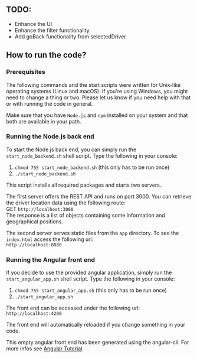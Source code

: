 ## TODO:

- Enhance the UI
- Enhance the filter functionality
- Add goBack functionality from selectedDriver

## How to run the code?

### Prerequisites

The following commands and the start scripts were written for Unix-like operating systems (Linux and macOS). If you're 
using Windows, you might need to change a thing or two. Please let us know if you need help with that or with running 
the code in general. 

Make sure that you have `Node.js` and `npm` installed on your system and that both are available in your path.

### Running the Node.js back end

To start the Node.js back end, you can simply run the `start_node_backend.sh` shell script. Type the following in your
console:

1. `chmod 755 start_node_backend.sh` (this only has to be run once)
2. `./start_node_backend.sh`

This script installs all required packages and starts two servers.

The first server offers the REST API and runs on port 3000. You can retrieve the driver location data using the
following route:  
GET `http://localhost:3000`  
The response is a list of objects containing some information and geographical positions.

The second server serves static files from the `app` directory. To see the `index.html` access the following url:  
`http://localhost:8080`

### Running the Angular front end

If you decide to use the provided angular application, simply run the `start_angular_app.sh` shell script. Type the 
following in your console:

1. `chmod 755 start_angular_app.sh` (this only has to be run once)
2. `./start_angular_app.sh`

The front end can be accessed under the following url:
`http://localhost:4200`

The front end will automatically reloaded if you change something in your code.

This empty angular front end has been generated using the angular-cli. For more infos
see [Angular Tutorial](https://angular.io/tutorial/toh-pt0).
